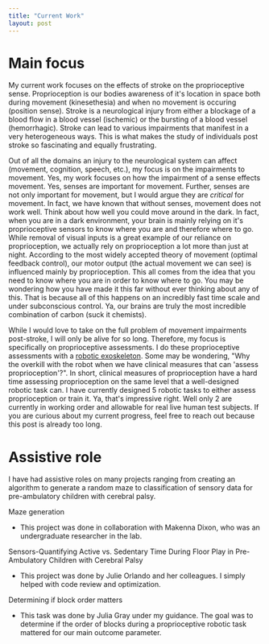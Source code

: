 ```yaml
---
title: "Current Work"
layout: post
---
```


# Main focus 

My current work focuses on the effects of stroke on the proprioceptive sense. Proprioception is our bodies awareness of it's location in space both during movement (kinesethesia) and when no movement is occuring (position sense). Stroke is a neurological injury from either a blockage of a blood flow in a blood vessel (ischemic) or the bursting of a blood vessel (hemorrhagic). Stroke can lead to various impairments that manifest in a very heterogeneous ways. This is what makes the study of individuals post stroke so fascinating and equally frustrating. 

Out of all the domains an injury to the neurological system can affect (movement, cognition, speech, etc.), my focus is on the impairments to movement. Yes, my work focuses on how the impairment of a sense effects movement. Yes, senses are important for movement. Further, senses are not only important for movement, but I would argue they are *critical* for movement. In fact, we have known that without senses, movement does not work well. Think about how well you could move around in the dark. In fact, when you are in a dark environment, your brain is mainly relying on it's proprioceptive sensors to know where you are and therefore where to go. While removal of visual inputs is a great example of our reliance on proprioception, we actually rely on proprioception a lot more than just at night. According to the most widely accepted theory of movement (optimal feedback control), our motor output (the actual movement we can see) is influenced mainly by proprioception. This all comes from the idea that you need to know where you are in order to know where to go. You may be wondering how you have made it this far without ever thinking about any of this. That is because all of this happens on an incredibly fast time scale and under subconscious control. Ya, our brains are truly the most incredible combination of carbon (suck it chemists).  

While I would love to take on the full problem of movement impairments post-stroke, I will only be alive for so long. Therefore, my focus is specifically on proprioceptive assessments. I do these proprioceptive assessments with a [robotic exoskeleton](https://kinarm.com/kinarm-products/kinarm-exoskeleton-lab/). Some may be wondering, "Why the overkill with the robot when we have clinical measures that can 'assess proprioception'?". In short, clinical measures of proprioception have a hard time assessing proprioception on the same level that a well-designed robotic task can. I have currently designed 5 robotic tasks to either assess proprioception or train it. Ya, that's impressive right. Well only 2 are currently in working order and allowable for real live human test subjects. If you are curious about my current progress, feel free to reach out because this post is already too long. 

# Assistive role

I have had assistive roles on many projects ranging from creating an algorithm to generate a random maze to classification of sensory data for pre-ambulatory children with cerebral palsy. 

Maze generation 
- This project was done in collaboration with Makenna Dixon, who was an undergraduate researcher in the lab. 

Sensors-Quantifying Active vs. Sedentary Time During Floor Play in Pre-Ambulatory Children with Cerebral Palsy
- This project was done by Julie Orlando and her colleagues. I simply helped with code review and optimization. 

Determining if block order matters
- This task was done by Julia Gray under my guidance. The goal was to determine if the order of blocks during a proprioceptive robotic task mattered for our main outcome parameter. 


